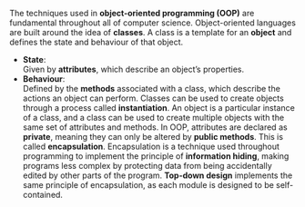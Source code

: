 The techniques used in **object-oriented programming (OOP)** are fundamental throughout all of computer science. Object-oriented languages are built around the idea of **classes**. A class is a template for an **object** and defines the state and behaviour of that object.
- **State**:  
    Given by **attributes**, which describe an object’s properties.
- **Behaviour**:  
    Defined by the **methods** associated with a class, which describe the actions an object can perform.
Classes can be used to create objects through a process called **instantiation**. An object is a particular instance of a class, and a class can be used to create multiple objects with the same set of attributes and methods.
In OOP, attributes are declared as **private**, meaning they can only be altered by **public methods**. This is called **encapsulation**. Encapsulation is a technique used throughout programming to implement the principle of **information hiding**, making programs less complex by protecting data from being accidentally edited by other parts of the program. **Top-down design** implements the same principle of encapsulation, as each module is designed to be self-contained.